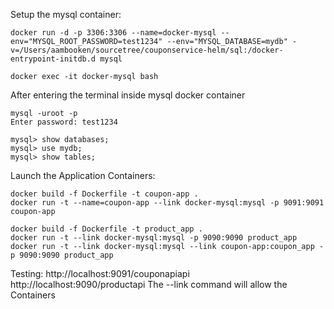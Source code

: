 Setup the mysql container:
```
docker run -d -p 3306:3306 --name=docker-mysql --env="MYSQL_ROOT_PASSWORD=test1234" --env="MYSQL_DATABASE=mydb" -v=/Users/aambooken/sourcetree/couponservice-helm/sql:/docker-entrypoint-initdb.d mysql

docker exec -it docker-mysql bash
```
After entering the terminal inside mysql docker container
```
mysql -uroot -p
Enter password: test1234

mysql> show databases;
mysql> use mydb;
mysql> show tables;
```


Launch the Application Containers:
```
docker build -f Dockerfile -t coupon-app .
docker run -t --name=coupon-app --link docker-mysql:mysql -p 9091:9091 coupon-app

docker build -f Dockerfile -t product_app .
docker run -t --link docker-mysql:mysql -p 9090:9090 product_app
docker run -t --link docker-mysql:mysql --link coupon-app:coupon_app -p 9090:9090 product_app
```

Testing: 
http://localhost:9091/couponapiapi
http://localhost:9090/productapi
The --link command will allow the Containers
